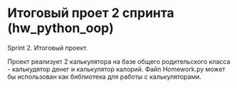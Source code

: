 # Итоговый проет 2 спринта (hw_python_oop)
Sprint 2. Итоговый проект.

Проект реализует 2 калькулятора на базе общего родительского класса - калькудятор денег и калькулятор калорий. 
Файл Homework.py может бы использован как библиотека для работы с калькуляторами.
